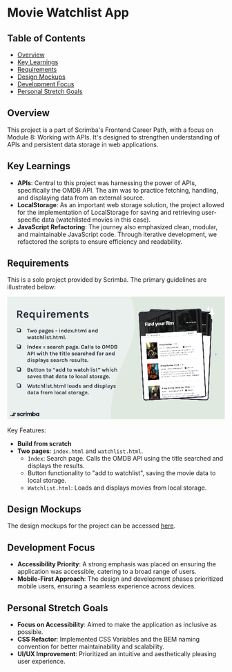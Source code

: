 # Movie Watchlist App

## Table of Contents
- [Overview](#overview)
- [Key Learnings](#key-learnings)
- [Requirements](#requirements)
- [Design Mockups](#design-mockups)
- [Development Focus](#development-focus)
- [Personal Stretch Goals](#personal-stretch-goals)

## Overview
This project is a part of Scrimba's Frontend Career Path, with a focus on Module 8: Working with APIs. It's designed to strengthen understanding of APIs and persistent data storage in web applications. 

## Key Learnings
- **APIs**: Central to this project was harnessing the power of APIs, specifically the OMDB API. The aim was to practice fetching, handling, and displaying data from an external source.
- **LocalStorage**: As an important web storage solution, the project allowed for the implementation of LocalStorage for saving and retrieving user-specific data (watchlisted movies in this case).
- **JavaScript Refactoring**: The journey also emphasized clean, modular, and maintainable JavaScript code. Through iterative development, we refactored the scripts to ensure efficiency and readability.
  
## Requirements
This is a solo project provided by Scrimba. The primary guidelines are illustrated below:

![Scrimba Guideline Image](images/requirements.png)

Key Features:
- **Build from scratch**
- **Two pages**: `index.html` and `watchlist.html`.
  - `Index`: Search page. Calls the OMDB API using the title searched and displays the results.
  - Button functionality to "add to watchlist", saving the movie data to local storage.
  - `Watchlist.html`: Loads and displays movies from local storage.

## Design Mockups
The design mockups for the project can be accessed [here](https://www.figma.com/file/jhFRdFIdHpRxsDznNXtpXw/Movie-Watchlist?node-id=2%3A17&mode=dev).

## Development Focus
- **Accessibility Priority**: A strong emphasis was placed on ensuring the application was accessible, catering to a broad range of users.
- **Mobile-First Approach**: The design and development phases prioritized mobile users, ensuring a seamless experience across devices.

## Personal Stretch Goals
- **Focus on Accessibility**: Aimed to make the application as inclusive as possible.
- **CSS Refactor**: Implemented CSS Variables and the BEM naming convention for better maintainability and scalability.
- **UI/UX Improvement**: Prioritized an intuitive and aesthetically pleasing user experience.
